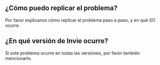 ## ¿Cómo puedo replicar el problema?
Por favor explícanos cómo replicar el problema paso a paso, y en qué SO ocurre.

## ¿En qué versión de Invie ocurre?
Si este problema ocurre en todas las versiones, por favor también mencionarlo.
